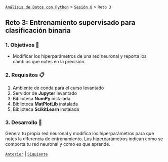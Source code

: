 [`Análisis de Datos con Python`](../../README.md) > [`Sesión 8`](../README.md) > `Reto 3`

## Reto 3: Entrenamiento supervisado para clasificación binaria

### 1. Objetivos :dart:

- Modificar los hiperparámetros de una red neuronal y reporta los cambios que notes en la precisión.

### 2. Requisitos :clipboard:

1. Ambiente de conda para el curso levantado
1. Servidor de __Jupyter__ levantado
1. Biblioteca __NumPy__ instalada
1. Biblioteca __MatPlotLib__ instalada
1. Biblioteca __ScikitLearn__ instalada

### 3. Desarrollo :rocket:

Genera tu propia red neuronal y modifica los hiperparámetros para que notes la diferencia de entrenamiento. Los hiperparámetros indican como se comporta tu red neuronal y como es que aprende.

[`Anterior`](../ejemplo03/README.md) | [`Siguiente`](../README.md)
